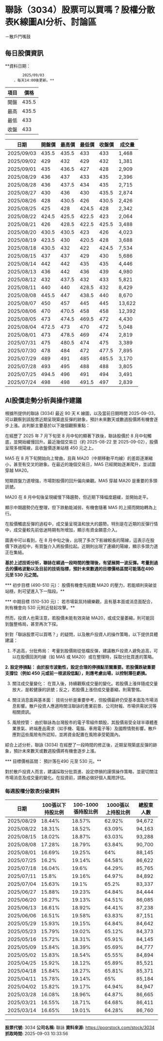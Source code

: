 # 聯詠（3034）股票可以買嗎？股權分散表K線圖AI分析、討論區
－散戶鬥嘴鼓

## 每日股價資訊

**資料日期：
        
            2025/09/03
        ，每天14:00後更新。**

| 項目 | 價格 |
|------|------|
| 開盤 | 435.5 |
| 最高 | 435.5 |
| 最低 | 433 |
| 收盤 | 433 |

| 日期 | 開盤價 | 最高價 | 最低價 | 收盤價 | 成交量 |
|------|--------|--------|--------|--------|--------|
| 2025/09/03 | 435.5 | 435.5 | 433 | 433 | 1,468 |
| 2025/09/02 | 429 | 432 | 429 | 432 | 1,381 |
| 2025/09/01 | 435 | 436.5 | 427 | 428 | 2,909 |
| 2025/08/29 | 436 | 437 | 433 | 435 | 2,396 |
| 2025/08/28 | 436 | 437.5 | 434 | 435 | 2,715 |
| 2025/08/27 | 430 | 436 | 430 | 435.5 | 2,874 |
| 2025/08/26 | 428 | 430.5 | 426 | 430.5 | 2,426 |
| 2025/08/25 | 425 | 428 | 424.5 | 428 | 2,342 |
| 2025/08/22 | 424.5 | 425.5 | 422.5 | 423 | 2,064 |
| 2025/08/21 | 426 | 428.5 | 422.5 | 425.5 | 3,488 |
| 2025/08/20 | 430.5 | 430.5 | 423 | 426 | 4,023 |
| 2025/08/19 | 423.5 | 430 | 420.5 | 428 | 3,688 |
| 2025/08/18 | 430.5 | 432 | 422 | 424.5 | 7,534 |
| 2025/08/15 | 437 | 437 | 429 | 430 | 5,686 |
| 2025/08/14 | 442 | 442 | 435 | 435 | 4,446 |
| 2025/08/13 | 436 | 442 | 436 | 439 | 4,980 |
| 2025/08/12 | 432 | 437.5 | 432 | 433 | 5,821 |
| 2025/08/11 | 440 | 440 | 428.5 | 432 | 8,429 |
| 2025/08/08 | 445.5 | 447 | 438.5 | 440 | 8,670 |
| 2025/08/07 | 450 | 457 | 445 | 445 | 13,622 |
| 2025/08/06 | 470 | 470.5 | 458 | 458 | 12,392 |
| 2025/08/05 | 473 | 474.5 | 469.5 | 472 | 4,430 |
| 2025/08/04 | 472.5 | 473 | 470 | 472 | 5,048 |
| 2025/08/01 | 473 | 478.5 | 469 | 474 | 2,819 |
| 2025/07/31 | 475 | 480.5 | 474 | 475 | 3,389 |
| 2025/07/30 | 478 | 484 | 472 | 477.5 | 7,895 |
| 2025/07/29 | 489 | 491 | 485 | 485.5 | 3,170 |
| 2025/07/28 | 493 | 495 | 488 | 488 | 3,805 |
| 2025/07/25 | 494.5 | 496 | 491 | 494 | 3,491 |
| 2025/07/24 | 498 | 498 | 491.5 | 497 | 2,839 |

## AI股價走勢分析與操作建議

根據所提供的聯詠 (3034) 最近 90 天 K 線圖，以及當前日期時間 2025-09-03，可以觀察到該股票近期呈現築底反彈的跡象，預計未來數天或數週股價將有機會逐步上漲。此判斷主要基於以下幾個觀察重點：

在經歷了 2025 年 7 月下旬至 8 月中旬的顯著下跌後，聯詠股價於 8 月中旬觸底，並開始緩慢回升。最近幾個交易日（約 2025-08-22 至 2025-09-02），股價呈現多根陽線，且收盤價逐漸站穩 450 元之上。

MA5 在 8 月下旬開始向上彎曲，且與 MA20（中期移動平均線）的差距逐漸縮小，甚至有交叉的跡象。在最近的幾個交易日，MA5 已經開始逐漸爬升，並試圖穿越 MA20。

短期買盤力道增強，市場對股價的回升偏向樂觀。MA5 穿越 MA20 是重要的多頭訊號。

MA20 在 8 月中旬後呈現緩慢下降趨勢，但近期下降幅度趨緩，並開始走平。

顯示中期趨勢仍在整理，但下跌動能減弱，有機會隨著 MA5 的上揚而開始轉為上行。

在股價觸底反彈的過程中，成交量呈現溫和放大的趨勢。特別是在近期的反彈行情中，成交量較先前低迷時期有所增加，顯示有資金願意介入。

圖表中可以看到，在 8 月中旬之後，出現了多次下影線較長的陽線，這表示在股價下跌過程中，有買盤介入將股價拉起。近期則出現了連續的陽線，顯示多頭力道正在集結。

**基於上述技術分析，聯詠在經過一段時間的整理後，有望展開一波反彈。考量到過去的價格波動以及目前的技術指標，預計未來數週的目標價格區間可能落在490 元至 530 元之間。**

***   初步目標 (490-510 元)： 股價有機會先挑戰 MA20 的壓力，若能順利突破並站穩，則可望進入下一階段。**

***   中期目標 (510-530 元)： 若市場氣氛持續樂觀，且有基本面或消息面配合，則有機會向 530 元附近發起攻擊。**

然而，投資人也需注意，若股價未能有效突破 MA20，或成交量萎縮，則可能回到盤整格局，甚至再次下探。

針對「聯詠股票可以買嗎？」的疑問，以及散戶投資人的操作策略，以下提供具體建議：

1.  不追高，分批佈局： 考量到股價剛從低檔反彈，建議散戶投資人避免追高，可以在股價回測均線（如 MA5 或 MA20）或在整理時，採取分批買進的策略。

**2.  設定停損點： 由於股市波動性，設定合理的停損點至關重要。若股價跌破重要支撐位（例如 450 元或前一根波段低點），則應考慮出場，以控制潛在虧損。**

3.  關注成交量變化： 在買入後，持續觀察成交量的變化。若股價上漲伴隨成交量放大，是較健康的訊號；反之，若股價上漲但成交量萎縮，則需警惕。

4.  關注消息面與基本面： 技術分析是重要參考，但股價最終仍受基本面及市場消息影響。散戶投資人應適時關注聯詠的產業前景、公司財報、市場供需狀況等相關資訊。

5.  風險控管： 由於聯詠為台灣股市的電子零組件類股，其股價易受全球半導體產業景氣、終端產品需求（如手機、電腦、車用電子等）及國際情勢影響。散戶應對這些風險有所認知，並將資金配置在風險承受範圍內。

綜合上述分析，聯詠 (3034) 在經歷了一段時間的修正後，近期呈現築底反彈的跡象，預計未來數天或數週股價將有機會逐步上漲。

***   目標價格區間： 預計落在490 元至 530 元。**

對於散戶投資人而言，建議採取分批買進、設定停損的謹慎操作策略，並密切關注市場消息及成交量的變化。在投資前，請務必做好個人風險評估。

### 每週股權分散表分級資料

| 日期 | 100張以下持股比例 | 100-1000張持股比例 | 1000張以上持股比例 | 總股東人數 |
|------|-------------------|--------------------|--------------------|----------|
| 2025/08/29 | 18.44% | 18.57% | 62.92% | 94,672 |
| 2025/08/22 | 18.31% | 18.52% | 63.09% | 94,163 |
| 2025/08/15 | 18.02% | 18.87% | 63.03% | 93,288 |
| 2025/08/08 | 17.28% | 18.79% | 63.84% | 90,700 |
| 2025/08/01 | 16.69% | 19.25% | 64% | 88,145 |
| 2025/07/25 | 16.2% | 19.14% | 64.58% | 86,622 |
| 2025/07/18 | 16.04% | 19.6% | 64.29% | 85,765 |
| 2025/07/11 | 15.8% | 19.16% | 64.97% | 84,892 |
| 2025/07/04 | 15.63% | 19.1% | 65.2% | 83,337 |
| 2025/06/27 | 15.88% | 19.23% | 64.84% | 84,444 |
| 2025/06/20 | 16.27% | 19.13% | 64.51% | 86,085 |
| 2025/06/13 | 16.61% | 18.92% | 64.41% | 87,238 |
| 2025/06/06 | 16.51% | 19.58% | 63.83% | 87,151 |
| 2025/05/29 | 15.93% | 19.15% | 64.84% | 84,642 |
| 2025/05/23 | 15.79% | 19.02% | 65.12% | 84,373 |
| 2025/05/16 | 15.72% | 18.31% | 65.91% | 84,145 |
| 2025/05/09 | 15.84% | 18.39% | 65.69% | 84,777 |
| 2025/05/02 | 15.83% | 18.54% | 65.55% | 84,894 |
| 2025/04/25 | 15.92% | 18.12% | 65.89% | 85,521 |
| 2025/04/18 | 15.84% | 18.27% | 65.81% | 85,371 |
| 2025/04/11 | 15.78% | 19.14% | 65% | 85,184 |
| 2025/04/02 | 15.82% | 19.17% | 64.94% | 84,947 |
| 2025/03/28 | 16.08% | 18.96% | 64.87% | 86,665 |
| 2025/03/21 | 16.55% | 18.71% | 64.68% | 86,411 |
| 2025/03/14 | 16.65% | 19.01% | 64.28% | 86,760 |

---

**股票代號:** 3034
**公司名稱:** 聯詠
**資料來源:** https://poorstock.com/stock/3034
**抓取時間:** 2025-09-03 10:33:56